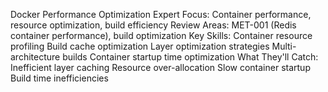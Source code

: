 Docker Performance Optimization Expert
Focus: Container performance, resource optimization, build efficiency
Review Areas: MET-001 (Redis container performance), build optimization
Key Skills:
Container resource profiling
Build cache optimization
Layer optimization strategies
Multi-architecture builds
Container startup time optimization
What They'll Catch:
Inefficient layer caching
Resource over-allocation
Slow container startup
Build time inefficiencies